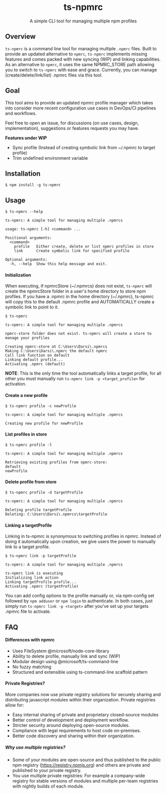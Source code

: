 <h1 align="center">ts-npmrc</h1>
<p align="center">A simple CLI tool for managing multiple npm profiles</p>

## Overview

`ts-npmrc` is a command line tool for managing multiple `.npmrc` files. Built to provide an updated alternative to `npmrc`, `ts-npmrc` implements missing features and comes packed with new syncing (WIP) and linking capabilities. As an alternative to `npmrc`, it uses the same NPMRC_STORE path allowing you to switch to `ts-npmrc` with ease and grace. Currently, you can manage (create/delete/link/list) .npmrc files via this tool.

## Goal

This tool aims to provide an updated npmrc profile manager which takes into consider more recent configuration use cases in DevOps/CI pipelines and workflows. 

Feel free to open an issue, for discussions (on use cases, design, implementation), suggestions or features requests you may have.

**Features under WIP**
- Sync profile (Instead of creating symbolic link from ~/.npmrc to target profile)
- Trim undefined environment variable

## Installation

```
$ npm install -g ts-npmrc
```

## Usage

```
$ ts-npmrc --help

ts-npmrc: A simple tool for managing multiple .npmrcs

usage: ts-npmrc [-h] <command> ...

Positional arguments:
  <command>
    profile   Either create, delete or list npmrc profiles in store
    link      Create symbolic link for specified profile

Optional arguments:
  -h, --help  Show this help message and exit.

```

#### Initialization

When executing, if npmrcStore (~/.npmrcs) does not exist, `ts-npmrc` will create the npmrcStore folder in a user's home directory to store npm profiles. If you have a .npmrc in the home directory (~/.npmrc), ts-npmrc will copy this to the default .npmrc profile and AUTOMATICALLY create a symbolic link to point to it. 

```
$ ts-npmrc

ts-npmrc: A simple tool for managing multiple .npmrcs

npmrc-store folder does not exist. ts-npmrc will create a store to manage your profiles

Creating npmrc-store at C:\Users\Darsi\.npmrcs
Making C:\Users\Darsi\.npmrc the default npmrc
Call link function on default
Linking default profile...
Activating .npmrc (default)

```

**NOTE**: This is the only time the tool automatically links a target profile, for all other you must manually run `ts-npmrc link -p <target_profile>` for activation. 

#### Create a new profile 
```
$ ts-npmrc profile -c newProfile

ts-npmrc: A simple tool for managing multiple .npmrcs

Creating new profile for newProfile

```

#### List profiles in store
```
$ ts-npmrc profile -l

ts-npmrc: A simple tool for managing multiple .npmrcs

Retrieving existing profiles from npmrc-store:
default
newProfile

```

#### Delete profile from store

```
$ ts-npmrc profile -d targetProfile

ts-npmrc: A simple tool for managing multiple .npmrcs

Deleting profile targetProfile
Deleting: C:\Users\Darsi\.npmrcs\targetProfile

```

#### Linking a targetProfile
Linking in ts-npmrc is synonymous to switching profiles in npmrc. Instead of doing it automatically upon creation, we give users the power to manually link to a target profile.

```
$ ts-npmrc link -p targetProfile

ts-npmrc: A simple tool for managing multiple .npmrcs

ts-npmrc link is executing
Initializing link action
Linking targetProfile profile...
Activating .npmrc (targetProfile)
```

You can add config options to the profile manually or, via npm-config set followed by `npm adduser` or `npm login` to authenticate. In both cases, just simply run `ts-npmrc link -p <target>` after you've set up your targets .npmrc file to activate. 


## FAQ

#### Differences with npmrc

- Uses FileSystem @microsoft/node-core-library
- Ability to delete profile, manually link and sync (WIP)
- Modular design using @microsoft/ts-command-line
- No fuzzy matching
- Structured and extensible using ts-command-line scaffold pattern

#### Private Registries?

More companies now use private registry solutions for securely sharing and distributing javascript modules within their organization. Private registries allow for: 

- Easy internal sharing of private and proprietary closed-source modules
- Better control of development and deployment workflow.
- Stricter security around deploying open-source modules.
- Compliance with legal requirements to host code on-premises.
- Better code discovery and sharing within their organization.

##### Why use multiple registries?

- Some of your modules are open-source and thus published to the public npm registry (https://registry.npmjs.org) and others are private and published to your private registry.
- You use multiple private registries: For example a company-wide registry for stable versions of modules and multiple per-team registries with nightly builds of each module.



